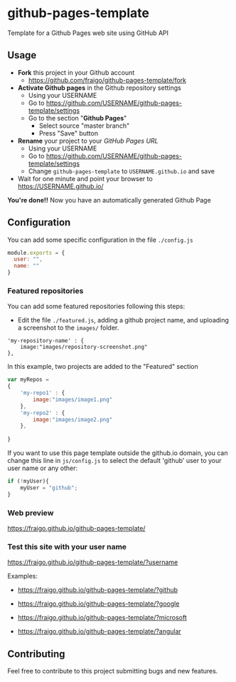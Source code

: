 # github-pages-template
Template for a Github Pages web site using GitHub API

## Usage

* **Fork** this project in your Github account
  * https://github.com/fraigo/github-pages-template/fork
* **Activate Github pages** in the Github repository settings
  * Using your USERNAME
  * Go to https://github.com/USERNAME/github-pages-template/settings
  * Go to the section "**Github Pages**"
    * Select source "master branch"
    * Press "Save" button
* **Rename** your project to your *GitHub Pages URL*
  * Using your USERNAME
  * Go to https://github.com/USERNAME/github-pages-template/settings
  * Change `github-pages-template` to `USERNAME.github.io` and save
* Wait for one minute and point your browser to https://USERNAME.github.io/

**You're done!!**
Now you have an automatically generated Github Page 

## Configuration

You can add some specific configuration in the file `./config.js` 

```javascript
module.exports = {
  user: "",
  name: ""
}
```

### Featured repositories

You can add some featured repositories following this steps:

* Edit the file `./featured.js`, adding a github project name, and uploading a screenshot to the `images/` folder.

```
'my-repository-name' : {
    image:"images/repository-screenshot.png"
},
```

In this example, two projects are added to the "Featured" section

```javascript
var myRepos = 
{
    'my-repo1' : {
        image:"images/image1.png"
    },
    'my-repo2' : {
        image:"images/image2.png"
    },
    
}
```


If you want to use this page template outside the github.io domain, you can change this line in `js/config.js` to select the default 'github' user to your user name or any other:

```javascript
if (!myUser){
    myUser = "github";
}  
```

### Web preview

https://fraigo.github.io/github-pages-template/


### Test this site with your user name

https://fraigo.github.io/github-pages-template/?username


Examples:

* https://fraigo.github.io/github-pages-template/?github

* https://fraigo.github.io/github-pages-template/?google

* https://fraigo.github.io/github-pages-template/?microsoft

* https://fraigo.github.io/github-pages-template/?angular


## Contributing

Feel free to contribute to this project submitting bugs and new features.






